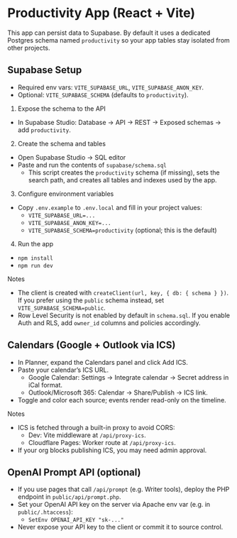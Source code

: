 # Productivity App (React + Vite)

This app can persist data to Supabase. By default it uses a dedicated Postgres schema named `productivity` so your app tables stay isolated from other projects.

## Supabase Setup

- Required env vars: `VITE_SUPABASE_URL`, `VITE_SUPABASE_ANON_KEY`.
- Optional: `VITE_SUPABASE_SCHEMA` (defaults to `productivity`).

1) Expose the schema to the API
- In Supabase Studio: Database → API → REST → Exposed schemas → add `productivity`.

2) Create the schema and tables
- Open Supabase Studio → SQL editor
- Paste and run the contents of `supabase/schema.sql`
  - This script creates the `productivity` schema (if missing), sets the search path, and creates all tables and indexes used by the app.

3) Configure environment variables
- Copy `.env.example` to `.env.local` and fill in your project values:
  - `VITE_SUPABASE_URL=...`
  - `VITE_SUPABASE_ANON_KEY=...`
  - `VITE_SUPABASE_SCHEMA=productivity` (optional; this is the default)

4) Run the app
- `npm install`
- `npm run dev`

Notes
- The client is created with `createClient(url, key, { db: { schema } })`. If you prefer using the `public` schema instead, set `VITE_SUPABASE_SCHEMA=public`.
- Row Level Security is not enabled by default in `schema.sql`. If you enable Auth and RLS, add `owner_id` columns and policies accordingly.

## Calendars (Google + Outlook via ICS)

- In Planner, expand the Calendars panel and click Add ICS.
- Paste your calendar’s ICS URL.
  - Google Calendar: Settings → Integrate calendar → Secret address in iCal format.
  - Outlook/Microsoft 365: Calendar → Share/Publish → ICS link.
- Toggle and color each source; events render read-only on the timeline.

Notes
- ICS is fetched through a built-in proxy to avoid CORS:
  - Dev: Vite middleware at `/api/proxy-ics`.
  - Cloudflare Pages: Worker route at `/api/proxy-ics`.
- If your org blocks publishing ICS, you may need admin approval.

## OpenAI Prompt API (optional)

- If you use pages that call `/api/prompt` (e.g. Writer tools), deploy the PHP endpoint in `public/api/prompt.php`.
- Set your OpenAI API key on the server via Apache env var (e.g. in `public/.htaccess`):
  - `SetEnv OPENAI_API_KEY "sk-..."`
- Never expose your API key to the client or commit it to source control.
